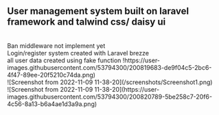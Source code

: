 <h2> User management system built on laravel framework and talwind css/ daisy ui </h2>
</br>
Ban middleware not implement yet </br>
Login/register system created with Laravel brezze </br>
<span> all user data created using fake function </span>
!https://user-images.githubusercontent.com/53794300/200819683-de9f04c5-2bc6-4f47-89ee-20f5210c74da.png)</br>
![Screenshot from 2022-11-09 11-38-20](/screenshots/Screenshot1.png) </br>
![Screenshot from 2022-11-09 11-38-20](https://user-images.githubusercontent.com/53794300/200820789-5be258c7-20f6-4c56-8a13-b6a4ae1d3a9a.png)

